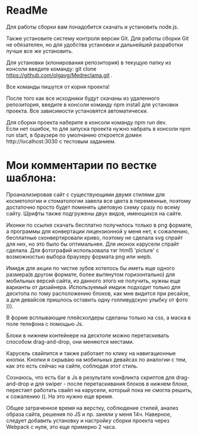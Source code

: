 # ReadMe

Для работы сборки вам понадобится скачать и установить node.js.

Также установите систему контроля версии Git. Для работы сборки Git не обязателен, но для удобства установки и дальнейшей разработки лучше все же установить.

Для установки (клонирования репозитория) в текущую папку из консоли введите команду: git clone https://github.com/olgavg/Medreclama.git .

Все команды пишутся от корня проекта!

После того как все исходники будут скачаны из удаленного репозитория, введите в консоли команду npm install для установки проекта. Все зависимости установятся автоматически.

Для сборки проекта наберите в консоли команду npm run dev.  
Если нет ошибок, то для запуска проекта нужно набрать в консоли npm run start, в браузере по умолчанию откроется домен http://localhost:3030 с тестовым заданием.


# Мои комментарии по вестке шаблона:

Проанализировав сайт с существующими двумя стилями для косметологии и стоматологии завела все цвета в переменные, поэтому достаточно просто будет поменять цветовую схему сразу по всему сайту. Шрифты также подгружены двух видов, имеющихся на сайте.

Иконки по ссылке скачать бесплатно получилось только в png формате, а программы для конвертации лицензионной у меня нет, к сожалению, бесплатные сконвертировали криво, поэтому не сделала svg спрайт для них, но это было бы оптимальнее. 
Для иконок карусели спрайт сделала.
Для фотографий использовала тэг html5 'picture' с возможностью выбора браузеру формата png или wepb.

Имидж для акции по чистке зубов хотелось бы иметь еще одного размера(в другом формате, более вытянутом горизонтально) для мобильных версий сайта, из данного этого не получить, нужны еще варианты от дизайнера. Используемый имдиж подходит только для десктопа по тому расположению блоков, как мне видится при ресайзе, а для девайсов пришлось оставить одну голливудскую улыбку от фото ))).

В форме всплывающие плейсхолдеры сделаны только на css, а маска в поле телефона с помощью Js.

Блоки в нижнем контейнере на десктопе можно перетаскивать способом drag-and-drop, они меняются местами.

Карусель свайпится и также работает по клику на навигационные кнопки.  Кнопки я скрываю на мобильных девайсах по аналогии с тем, как это есть сейчас на сайте, соблюдая этот стиль. 

Сознаюсь, что есть баг в Js в результате конфликта скриптов для drag-and-drop и для swiper - после перетаскивания блоков в нижнем блоке, перестает работать свайп на карусели, который пока не смогла решить, к сожалению ((.  На это нужно еще время.

Общее затраченное время на верстку, соблюдение стилей, анализ образа сайта, решения по JS и пр. заняли у меня 14ч.  Наверное, следует добавить установку и настройку сборки проекта через Webpack с нуля, это еще примерно 2 часа.

